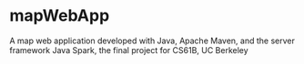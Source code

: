 # mapWebApp
A map web application developed with Java, Apache Maven, and the server framework Java Spark, the final project for CS61B, UC Berkeley
